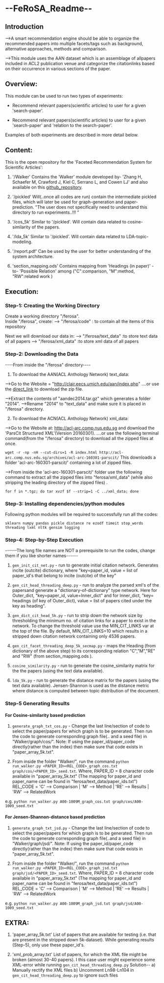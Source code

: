 # --FeRoSA_Readme--

## Introduction

-->A​ ​smart​ ​recommendation​ ​engine​ ​should​ ​be​ ​able​ ​to​ ​organize​ ​the​ ​recommended papers​ ​into​ ​multiple​ ​facets/tags​ ​such​ ​as​ ​background,​ ​alternative​ ​approaches, methods​ ​and​ ​comparison. 

-->This module uses​ ​the​ ​AAN​ ​dataset​ ​which​ ​is​ ​an​ ​assemblage​ ​of​ ​all​ ​papers​ ​included​ ​in ACL2​ ​publication​ ​venue​ ​and​ ​categorize​ ​the​ ​citation​ ​links​ ​based​ ​on​ ​their occurrence​ ​in​ ​various​ ​sections​ ​of​ ​the​ ​paper. 


## Overview:

This module can be used to run two types of experiments:

- Recommend relevant papers(scientific articles) to user for a given 'search-paper'.

- Recommend relevant papers(scientific articles) to user for a given 'search-paper' and 'relation to the search-paper'.

Examples of both experiments are described in more detail below.

## Content:

This is the open repository for the 'Faceted Recommendation System for Scientific Articles':

1) '/Walker'
Contains the 'Walker' module developed by- 'Zhang H, Schaefer M, Crawford J, Kiel C, Serrano L, and Cowen LJ' and also available on this <a href="https://github.com/TuftsBCB/Walker">github_repository</a>.<br>
 
2) '/pickled'
Will(..once all codes are run) contain the intermediate pickled files, which will later be used for graph-generation and paper-prediction. "The user does not specifically need to understand this directory to run experiments..!!! "

3) '/cos_5k'
Similar to '/pickled'. Will contain data related to cosine-similarity of the papers. 

4) '/lda_5k'
Similar to '/pickled'. Will contain data related to LDA-topic-modeling.

5) '/report.pdf'
Can be used by the user for better understanding of the system architecture.

6) 'section_mapping.ods'
Contains mapping from 'Headings (in paper)' -to- 'Possible Relation' among ("C":comparison, "M":method, "RW":related work )


## Execution:

### Step-1: Creating the Working Directory
Create a working directory "/ferosa".<br>
Inside "/ferosa", create:
--> "/ferosa/code" : to contain all the items of this repository

Next we will download our data in:
--> "/ferosa/text_data" :to store text data of all papers
--> "/ferosa/xml_data" :to store xml data of all papers


### Step-2: Downloading the Data
----From inside the "/ferosa" directory----

1) To download the AAN(ACL Anthology Network) text_data:

-->Go to the Website = "http://clair.eecs.umich.edu/aan/index.php" 
....or use the <a href="http://clair.eecs.umich.edu/aan/downloads/aandec2014.tar.gz">direct_link</a> to download the zip file.

-->Extract the contents of "aandec2014.tar.gz" which generates a folder "2014".
-->Rename "2014" to "text_data" and make sure it is placed in "/ferosa" directory.


2) To download the ACN(ACL Anthology Network) xml_data:

-->Go to the Website at: http://acl-arc.comp.nus.edu.sg and download the 'ParsCit Structured XML'(Version 20160301).
....or use the following terminal command(from the "/ferosa" directory) to download all the zipped files at once.

`wget -r -np -nH --cut-dirs=1 -R index.html http://acl-arc.comp.nus.edu.sg/archives/acl-arc-160301-parscit/`
This downloads a folder 'acl-arc-160301-parscit/' containing a lot of zipped files.

-->From inside the 'acl-arc-160301-parscit/' folder use the following command to extract all the zipped files into "ferosa/xml_data" (while also stripping the leading directory of the zipped files) .

`for f in *.tgz; do tar xvzf $f --strip=1 -C ../xml_data; done `

### Step-3: Installing dependencies/python modules
Following python modules will be required to successfully run all the codes: 

`sklearn numpy pandas pickle distance re ezodf timeit stop_words threading lxml nltk gensim logging`

### Step-4: Step-by-Step Execution
------The long file names are NOT a prerequisite to run the codes, change them if you like shorter names------

1) `gen_init_cit_net.py` - run to generate initial citation network. Generates incite (outcite) dictionary, where "key=paper_id, value = list of paper_id's that belong to incite (outcite) of the key"

2) `gen_cit_head_threading_deep.py` - run to analyze the parsed xml's of the papersand generate a "dictionary-of-dictionary" type network. Here for Outer_dict, "key=paper_id, value=Inner_dict" and for Inner_dict, "key= headings (of key of Outer_dict), value = list of papers cited under the key as heading".

3) `gen_dict_cit_head_5k.py` - run to strip down the network size by thresholding the minimum no. of citation links for a paper to exist in the network. To change the threshold value use the MIN_CIT_LINKS var at the top of the file. By default, MIN_CIT_LINKS=10 which results in a stripped down citation network containing only 4536 papers. 

4) `gen_cit_facet_threading_deep_5k_secmap.py` - maps the Heading (from dictionary of the above step) to its corresponding relation "C","M","RE" and "RW" (from section_mapping.ods ).

5) `cosine_similarity.py` - run to generate the cosine_similarity matrix for the the papers (using the text data available). 

6) `lda_5k.py` - run to generate the distance matrix for the papers (using the text data available). Jensen-Shannon is used as the distance metric where distance is computed between topic distribution of the document.

### Step-5 Generating Results

#### For Cosine-similarity based prediction
1) `generate_graph_txt_cos.py` - Change the last line/section of code to select the paper/papers for which graph is to be generated. Then run the code to generate corresponding graph file(.. and a seed file) in "Walker/graph/cos/".
Note: If using the paper_id/paper_code directly(rather than the index) then make sure that code exists in "paper_array_5k.txt".

2) From inside the folder "Walker/", run the command `python run_walker.py <PAPER_ID><REL_CODE>_graph_cos.txt graph/cos/<PAPER_ID>_seed.txt`.
Where, 
PAPER_ID = 8 character code available in "paper_array_5k.txt" (The mapping for paper_id and paper_name can be found in "ferosa/text_data/paper_ids.txt")
REL_CODE = 'C' --> Comparison | 'M' --> Method | 'RE' --> Results | 'RW' --> RelatedWork

e.g.  `python run_walker.py A00-1009M_graph_cos.txt graph/cos/A00-1009_seed.txt`

#### For Jensen-Shannon-distance based prediction
1) `generate_graph_txt_jsd.py` - Change the last line/section of code to select the paper/papers for which graph is to be generated. Then run the code to generate corresponding graph file(..and a seed file) in "Walker/graph/jsd/". 
Note: If using the paper_id/paper_code directly(rather than the index) then make sure that code exists in "paper_array_5k.txt".

2) From inside the folder "Walker/", run the command `python run_walker.py <PAPER_ID><REL_CODE>_graph_jsd.txt graph/jsd/<PAPER_ID>_seed.txt`.
Where, 
PAPER_ID = 8 character code available in "paper_array_5k.txt" (The mapping for paper_id and paper_name can be found in "ferosa/text_data/paper_ids.txt")
REL_CODE = 'C' --> Comparison | 'M' --> Method | 'RE' --> Results | 'RW' --> RelatedWork

e.g.  `python run_walker.py A00-1009M_graph_jsd.txt graph/jsd/A00-1009_seed.txt`

## EXTRA:
1) 'paper_array_5k.txt'
List of papers that are available for testing (i.e. that are present in the stripped down 5k-dataset). While generating results (Step-5), only use these paper_id's.

2) 'xml_prob_array.txt'
List of papers, for which the XML file might be broken (almost 30-40 papers). I this case user might experience some XML-error while running `gen_cit_head_threading_deep.py`
Solution-- 
           a) Manually rectify the XML files
           b) Uncomment Ln98-Ln104 in `gen_cit_head_threading_deep.py` to ignore such files



